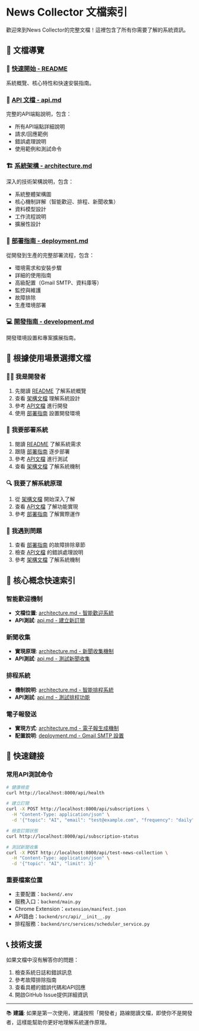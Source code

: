 # News Collector 文檔索引

歡迎來到News Collector的完整文檔！這裡包含了所有你需要了解的系統資訊。

## 📖 文檔導覽

### 🚀 [快速開始 - README](../README.md)
系統概覽、核心特性和快速安裝指南。

### 🔧 [API 文檔 - api.md](api.md)
完整的API端點說明，包含：
- 所有API端點詳細說明
- 請求/回應範例
- 錯誤處理說明
- 使用範例和測試命令

### 🏗️ [系統架構 - architecture.md](architecture.md)
深入的技術架構說明，包含：
- 系統整體架構圖
- 核心機制詳解（智能歡迎、排程、新聞收集）
- 資料模型設計
- 工作流程說明
- 擴展性設計

### 🚀 [部署指南 - deployment.md](deployment.md)
從開發到生產的完整部署流程，包含：
- 環境需求和安裝步驟
- 詳細的使用指南
- 高級配置（Gmail SMTP、資料庫等）
- 監控與維護
- 故障排除
- 生產環境部署

### 💻 [開發指南 - development.md](development.md)
開發環境設置和專案擴展指南。

## 🎯 根據使用場景選擇文檔

### 👨‍💻 **我是開發者**
1. 先閱讀 [README](../README.md) 了解系統概覽
2. 查看 [架構文檔](architecture.md) 理解系統設計
3. 參考 [API文檔](api.md) 進行開發
4. 使用 [部署指南](deployment.md) 設置開發環境

### 🚀 **我要部署系統**
1. 閱讀 [README](../README.md) 了解系統需求
2. 跟隨 [部署指南](deployment.md) 逐步部署
3. 參考 [API文檔](api.md) 進行測試
4. 查看 [架構文檔](architecture.md) 了解系統機制

### 🔍 **我要了解系統原理**
1. 從 [架構文檔](architecture.md) 開始深入了解
2. 查看 [API文檔](api.md) 了解功能實現
3. 參考 [部署指南](deployment.md) 了解實際運作

### 🐛 **我遇到問題**
1. 查看 [部署指南](deployment.md) 的故障排除章節
2. 檢查 [API文檔](api.md) 的錯誤處理說明
3. 參考 [架構文檔](architecture.md) 了解系統機制

## 📝 核心概念快速索引

### 智能歡迎機制
- **文檔位置**: [architecture.md - 智能歡迎系統](architecture.md#1-智能歡迎系統)
- **API測試**: [api.md - 建立新訂閱](api.md#2-建立新訂閱)

### 新聞收集
- **實現原理**: [architecture.md - 新聞收集機制](architecture.md#2-新聞收集機制)
- **API測試**: [api.md - 測試新聞收集](api.md#5-測試新聞收集)

### 排程系統
- **機制說明**: [architecture.md - 智能排程系統](architecture.md#3-智能排程系統)
- **API測試**: [api.md - 測試排程功能](api.md#9-測試排程功能)

### 電子報發送
- **實現方式**: [architecture.md - 電子報生成機制](architecture.md#4-電子報生成機制)
- **配置說明**: [deployment.md - Gmail SMTP 設置](deployment.md#gmail-smtp-設置)

## 🔗 快速鏈接

### 常用API測試命令
```bash
# 健康檢查
curl http://localhost:8000/api/health

# 建立訂閱
curl -X POST http://localhost:8000/api/subscriptions \
  -H "Content-Type: application/json" \
  -d '{"topic": "AI", "email": "test@example.com", "frequency": "daily"}'

# 檢查訂閱狀態
curl http://localhost:8000/api/subscription-status

# 測試新聞收集
curl -X POST http://localhost:8000/api/test-news-collection \
  -H "Content-Type: application/json" \
  -d '{"topic": "AI", "limit": 3}'
```

### 重要檔案位置
- 主要配置：`backend/.env`
- 服務入口：`backend/main.py`
- Chrome Extension：`extension/manifest.json`
- API路由：`backend/src/api/__init__.py`
- 排程服務：`backend/src/services/scheduler_service.py`

## 📞 技術支援

如果文檔中沒有解答你的問題：
1. 檢查系統日誌和錯誤訊息
2. 參考故障排除指南
3. 查看具體的錯誤代碼和API回應
4. 開啟GitHub Issue提供詳細資訊

---

📚 **建議**: 如果是第一次使用，建議按照「開發者」路線閱讀文檔，即使你不是開發者，這樣能幫助你更好地理解系統運作原理。
